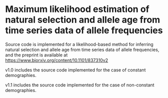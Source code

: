 # Maximum likelihood estimation of natural selection and allele age from time series data of allele frequencies
Source code is implemented for a likelihood-based method for inferring natural selection and allele age from time series data of allele frequencies, and the preprint is available at https://www.biorxiv.org/content/10.1101/837310v2

v1.0 includes the source code implemented for the case of constant demographies.

v1.1 includes the source code implemented for the case of non-constant demographies.
